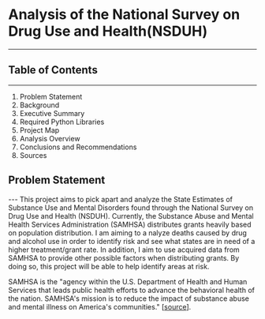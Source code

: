 # Analysis of the National Survey on Drug Use and Health(NSDUH) 
---

## Table of Contents
---
1. Problem Statement
2. Background
3. Executive Summary
4. Required Python Libraries
5. Project Map
6. Analysis Overview
7. Conclusions and Recommendations
8. Sources

## Problem Statement
--- This project aims to pick apart and analyze the State Estimates of Substance Use and Mental Disorders found through the National Survey on Drug Use and Health (NSDUH). Currently, the Substance Abuse and Mental Health Services Administration (SAMHSA) distributes grants heavily based on population distribution. I am aiming to a nalyze deaths caused by drug and alcohol use in order to identify risk and see what states are in need of a higher treatment/grant rate. In addition, I aim to use acquired data from SAMHSA to provide other possible factors when distributing grants. By doing so, this project will be able to help identify areas at risk.

SAMHSA is the "agency within the U.S. Department of Health and Human Services that leads public health efforts to advance the behavioral health of the nation. SAMHSA's mission is to reduce the impact of substance abuse and mental illness on America's communities." [[source](https://www.samhsa.gov/about-us)].